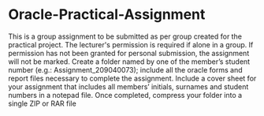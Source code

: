 # Oracle-Practical-Assignment
This is a group assignment to be submitted as per group created for the practical project. The lecturer's permission is required if alone in a group. If permission has not been granted for personal submission, the assignment will not be marked.   Create a folder named by one of the member’s student number (e.g.: Assignment_209040073); include all the oracle forms and report files necessary to complete the assignment. Include a cover sheet for your assignment that includes all members’ initials, surnames and student numbers in a notepad file. Once completed, compress your folder into a single ZIP or RAR file
